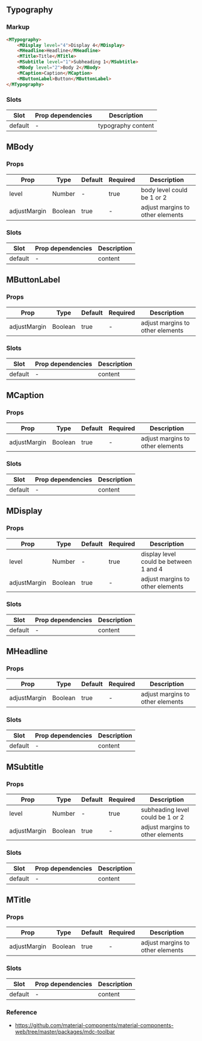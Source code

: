 ## Typography

### Markup

```html
<MTypography>
    <MDisplay level="4">Display 4</MDisplay>
    <MHeadline>Headline</MHeadline>
    <MTitle>Title</MTitle>
    <MSubtitle level="1">Subheading 1</MSubtitle>
    <MBody level="2">Body 2</MBody>
    <MCaption>Caption</MCaption>
    <MButtonLabel>Button</MButtonLabel>
</MTypography>
```

### Slots

| Slot | Prop dependencies | Description |
|------|-------------------|-------------|
| default | - | typography content |

## MBody

### Props

| Prop | Type | Default | Required | Description |
|------|------|---------|----------|-------------|
| level | Number | - | true | body level could be 1 or 2 |
| adjustMargin | Boolean | true | - | adjust margins to other elements |

### Slots

| Slot | Prop dependencies | Description |
|------|-------------------|-------------|
| default | - | content |

## MButtonLabel

### Props

| Prop | Type | Default | Required | Description |
|------|------|---------|----------|-------------|
| adjustMargin | Boolean | true | - | adjust margins to other elements |

### Slots

| Slot | Prop dependencies | Description |
|------|-------------------|-------------|
| default | - | content |

## MCaption

### Props

| Prop | Type | Default | Required | Description |
|------|------|---------|----------|-------------|
| adjustMargin | Boolean | true | - | adjust margins to other elements |

### Slots

| Slot | Prop dependencies | Description |
|------|-------------------|-------------|
| default | - | content |

## MDisplay

### Props

| Prop | Type | Default | Required | Description |
|------|------|---------|----------|-------------|
| level | Number | - | true | display level could be between 1 and 4 |
| adjustMargin | Boolean | true | - | adjust margins to other elements |

### Slots

| Slot | Prop dependencies | Description |
|------|-------------------|-------------|
| default | - | content |

## MHeadline

### Props

| Prop | Type | Default | Required | Description |
|------|------|---------|----------|-------------|
| adjustMargin | Boolean | true | - | adjust margins to other elements |

### Slots

| Slot | Prop dependencies | Description |
|------|-------------------|-------------|
| default | - | content |

## MSubtitle

### Props

| Prop | Type | Default | Required | Description |
|------|------|---------|----------|-------------|
| level | Number | - | true | subheading level could be 1 or 2 |
| adjustMargin | Boolean | true | - | adjust margins to other elements |

### Slots

| Slot | Prop dependencies | Description |
|------|-------------------|-------------|
| default | - | content |

## MTitle

### Props

| Prop | Type | Default | Required | Description |
|------|------|---------|----------|-------------|
| adjustMargin | Boolean | true | - | adjust margins to other elements |

### Slots

| Slot | Prop dependencies | Description |
|------|-------------------|-------------|
| default | - | content |

### Reference

- https://github.com/material-components/material-components-web/tree/master/packages/mdc-toolbar
